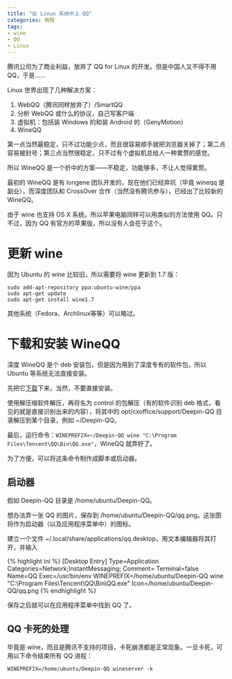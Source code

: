 ```yaml
---
title: "在 Linux 系统中上 QQ"
categories: 教程
tags:
- wine
- QQ
- Linux
---
```

腾讯公司为了商业利益，放弃了 QQ for Linux 的开发。但是中国人又不得不用 QQ，于是……

<!--more-->

Linux 世界出现了几种解决方案：

1. WebQQ（腾讯同样放弃了）/SmartQQ
2. 分析 WebQQ 或什么的协议，自己写客户端
3. 虚拟机：包括装 Windows 的和装 Android 的（GenyMotion）
4. WineQQ

第一点当然最稳定，只不过功能少点，而且很容易顺手就把浏览器关掉了；第二点容易被封号；第三点当然很稳定，只不过有个虚拟机总给人一种累赘的感觉。

所以 WineQQ 是一个折中的方案——不稳定，功能够多，不让人觉得累赘。

最初的 WineQQ 是有 longene 团队开发的，现在他们已经弃坑（毕竟 wineqq 是副业），而深度团队和 CrossOver 合作（当然没有腾讯参与），已经出了比较新的 WineQQ。

由于 wine 也支持 OS X 系统，所以苹果电脑同样可以用类似的方法使用 QQ。只不过，因为 QQ 有官方的苹果版，所以没有人会在乎这个。

# 更新 wine

因为 Ubuntu 的 wine 比较旧，所以需要将 wine 更新到 1.7 版：

    sudo add-apt-repository ppa:ubuntu-wine/ppa
    sudo apt-get update
    sudo apt-get install wine1.7

其他系统（Fedora、Archlinux等等）可以略过。

# 下载和安装 WineQQ

深度 WineQQ 是个 deb 安装包，但是因为用到了深度专有的软件包，所以 Ubuntu 等系统无法直接安装。

先把它[下载](http://packages.linuxdeepin.com/deepin/pool/non-free/d/deepinwine-qq/)下来，当然，不要直接安装。

使用解压缩软件解压，再将名为 control 的包解压（有的软件识别 deb 格式，看见的就是直接识别出来的内容），将其中的 opt/cxoffice/support/Deepin-QQ 目录解压到某个目录，例如 ~/Deepin-QQ。

最后，运行命令：`WINEPREFIX=~/Deepin-QQ wine "C:\Program Files\Tencent\QQ\Bin\QQ.exe"`，WineQQ 就弄好了。

为了方便，可以将这条命令制作成脚本或启动器。

## 启动器

假如 Deepin-QQ 目录是 /home/ubuntu/Deepin-QQ。

想办法弄一张 QQ 的图片，保存到 /home/ubuntu/Deepin-QQ/qq.png。这张图将作为启动器（以及应用程序菜单中）的图标。

建立一个文件 ~/.local/share/applications/qq.desktop，用文本编辑器将其打开，并输入

{% highlight ini %}
[Desktop Entry]
Type=Application
Categories=Network;InstantMessaging;
Comment=
Terminal=false
Name=QQ
Exec=/usr/bin/env WINEPREFIX=/home/ubuntu/Deepin-QQ wine "C:\Program Files\Tencent\QQ\Bin\QQ.exe"
Icon=/home/ubuntu/Deepin-QQ/qq.png
{% endhighlight %}

保存之后就可以在应用程序菜单中找到 QQ 了。

## QQ 卡死的处理

毕竟是 wine，而且是腾讯不支持的项目，卡死崩溃都是正常现象。一旦卡死，可用以下命令结束所有 QQ 进程：

    WINEPREFIX=/home/ubuntu/Deepin-QQ wineserver -k
